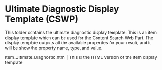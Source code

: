 Ultimate Diagnostic Display Template (CSWP)
================

This folder contains the ultimate diagnostic display template. This is an item display template which can be used for the Content Search Web Part.
The display template outputs all the available properties for your result, and it will be show the property name, type, and value.

Item_Ultimate_Diagnostic.html             | This is the HTML version of the item display template
